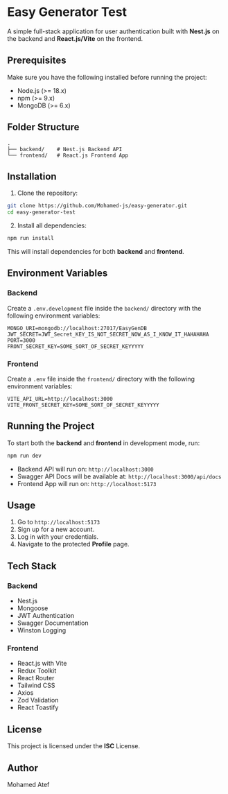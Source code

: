 # Easy Generator Test

A simple full-stack application for user authentication built with **Nest.js** on the backend and **React.js/Vite** on the frontend.

## Prerequisites

Make sure you have the following installed before running the project:

- Node.js (>= 18.x)
- npm (>= 9.x)
- MongoDB (>= 6.x)

## Folder Structure

```
.
├── backend/    # Nest.js Backend API
└── frontend/   # React.js Frontend App
```

## Installation

1. Clone the repository:

```bash
git clone https://github.com/Mohamed-js/easy-generator.git
cd easy-generator-test
```

2. Install all dependencies:

```bash
npm run install
```

This will install dependencies for both **backend** and **frontend**.

## Environment Variables

### Backend
Create a `.env.development` file inside the `backend/` directory with the following environment variables:

```
MONGO_URI=mongodb://localhost:27017/EasyGenDB
JWT_SECRET=JWT_Secret_KEY_IS_NOT_SECRET_NOW_AS_I_KNOW_IT_HAHAHAHA
PORT=3000
FRONT_SECRET_KEY=SOME_SORT_OF_SECRET_KEYYYYY
```

### Frontend
Create a `.env` file inside the `frontend/` directory with the following environment variables:

```
VITE_API_URL=http://localhost:3000
VITE_FRONT_SECRET_KEY=SOME_SORT_OF_SECRET_KEYYYYY
```

## Running the Project

To start both the **backend** and **frontend** in development mode, run:

```bash
npm run dev
```

- Backend API will run on: `http://localhost:3000`
- Swagger API Docs will be available at: `http://localhost:3000/api/docs`
- Frontend App will run on: `http://localhost:5173`

## Usage

1. Go to `http://localhost:5173`
2. Sign up for a new account.
3. Log in with your credentials.
4. Navigate to the protected **Profile** page.

## Tech Stack

### Backend
- Nest.js
- Mongoose
- JWT Authentication
- Swagger Documentation
- Winston Logging

### Frontend
- React.js with Vite
- Redux Toolkit
- React Router
- Tailwind CSS
- Axios
- Zod Validation
- React Toastify

## License
This project is licensed under the **ISC** License.

## Author
Mohamed Atef

